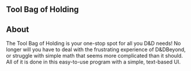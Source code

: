 ## Tool Bag of Holding

## About
The Tool Bag of Holding is your one-stop spot for all you D&D needs!
No longer will you have to deal with the frustrating experience of D&DBeyond, or struggle with simple math that seems more complicated than it should. All of it is done in this easy-to-use program with a simple, text-based UI.